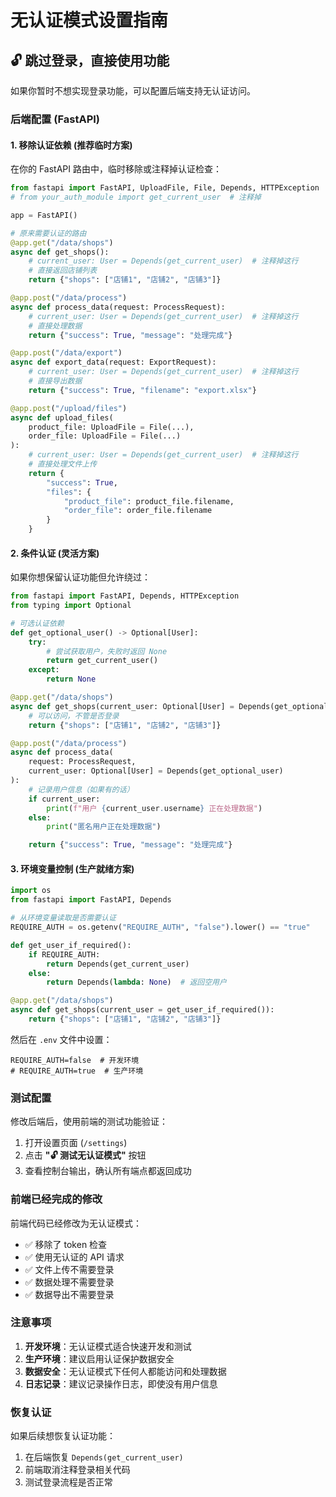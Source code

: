 # 无认证模式设置指南

## 🔓 跳过登录，直接使用功能

如果你暂时不想实现登录功能，可以配置后端支持无认证访问。

### 后端配置 (FastAPI)

#### 1. 移除认证依赖 (推荐临时方案)

在你的 FastAPI 路由中，临时移除或注释掉认证检查：

```python
from fastapi import FastAPI, UploadFile, File, Depends, HTTPException
# from your_auth_module import get_current_user  # 注释掉

app = FastAPI()

# 原来需要认证的路由
@app.get("/data/shops")
async def get_shops():
    # current_user: User = Depends(get_current_user)  # 注释掉这行
    # 直接返回店铺列表
    return {"shops": ["店铺1", "店铺2", "店铺3"]}

@app.post("/data/process")
async def process_data(request: ProcessRequest):
    # current_user: User = Depends(get_current_user)  # 注释掉这行
    # 直接处理数据
    return {"success": True, "message": "处理完成"}

@app.post("/data/export")
async def export_data(request: ExportRequest):
    # current_user: User = Depends(get_current_user)  # 注释掉这行
    # 直接导出数据
    return {"success": True, "filename": "export.xlsx"}

@app.post("/upload/files")
async def upload_files(
    product_file: UploadFile = File(...),
    order_file: UploadFile = File(...)
):
    # current_user: User = Depends(get_current_user)  # 注释掉这行
    # 直接处理文件上传
    return {
        "success": True,
        "files": {
            "product_file": product_file.filename,
            "order_file": order_file.filename
        }
    }
```

#### 2. 条件认证 (灵活方案)

如果你想保留认证功能但允许绕过：

```python
from fastapi import FastAPI, Depends, HTTPException
from typing import Optional

# 可选认证依赖
def get_optional_user() -> Optional[User]:
    try:
        # 尝试获取用户，失败时返回 None
        return get_current_user()
    except:
        return None

@app.get("/data/shops")
async def get_shops(current_user: Optional[User] = Depends(get_optional_user)):
    # 可以访问，不管是否登录
    return {"shops": ["店铺1", "店铺2", "店铺3"]}

@app.post("/data/process")
async def process_data(
    request: ProcessRequest,
    current_user: Optional[User] = Depends(get_optional_user)
):
    # 记录用户信息（如果有的话）
    if current_user:
        print(f"用户 {current_user.username} 正在处理数据")
    else:
        print("匿名用户正在处理数据")

    return {"success": True, "message": "处理完成"}
```

#### 3. 环境变量控制 (生产就绪方案)

```python
import os
from fastapi import FastAPI, Depends

# 从环境变量读取是否需要认证
REQUIRE_AUTH = os.getenv("REQUIRE_AUTH", "false").lower() == "true"

def get_user_if_required():
    if REQUIRE_AUTH:
        return Depends(get_current_user)
    else:
        return Depends(lambda: None)  # 返回空用户

@app.get("/data/shops")
async def get_shops(current_user = get_user_if_required()):
    return {"shops": ["店铺1", "店铺2", "店铺3"]}
```

然后在 `.env` 文件中设置：
```env
REQUIRE_AUTH=false  # 开发环境
# REQUIRE_AUTH=true  # 生产环境
```

### 测试配置

修改后端后，使用前端的测试功能验证：

1. 打开设置页面 (`/settings`)
2. 点击 **"🔓 测试无认证模式"** 按钮
3. 查看控制台输出，确认所有端点都返回成功

### 前端已经完成的修改

前端代码已经修改为无认证模式：

- ✅ 移除了 token 检查
- ✅ 使用无认证的 API 请求
- ✅ 文件上传不需要登录
- ✅ 数据处理不需要登录
- ✅ 数据导出不需要登录

### 注意事项

1. **开发环境**：无认证模式适合快速开发和测试
2. **生产环境**：建议启用认证保护数据安全
3. **数据安全**：无认证模式下任何人都能访问和处理数据
4. **日志记录**：建议记录操作日志，即使没有用户信息

### 恢复认证

如果后续想恢复认证功能：

1. 在后端恢复 `Depends(get_current_user)`
2. 前端取消注释登录相关代码
3. 测试登录流程是否正常